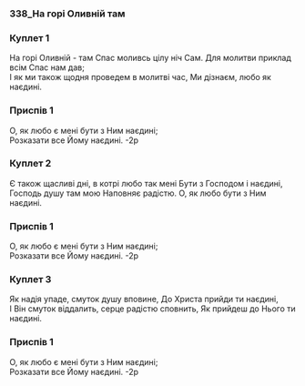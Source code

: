 ### 338_На горі Оливній там
### Куплет 1
На горі Оливній - там Спас моливсь цілу ніч Сам. Для молитви приклад всім Спас нам дав;<br/>І як ми також щодня проведем в молитві час, Ми дізнаєм, любо як наєдині.
### Приспів 1
О, як любо є мені бути з Ним наєдині;<br/>Розказати все Йому наєдині. -2р
### Куплет 2
Є також щасливі дні, в котрі любо так мені Бути з Господом і наєдині,<br/>Господь душу там мою Наповняє радістю. О, як любо бути з Ним наєдині.
### Приспів 1
О, як любо є мені бути з Ним наєдині;<br/>Розказати все Йому наєдині. -2р
### Куплет 3
Як надія упаде, смуток душу вповине, До Христа прийди ти наєдині,<br/>І Він смуток віддалить, серце радістю сповнить, Як прийдеш до Нього ти наєдині.
### Приспів 1
О, як любо є мені бути з Ним наєдині; <br/>Розказати все Йому наєдині. -2р
